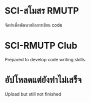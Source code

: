 # SCI-สโมสร RMUTP
จัดทำเพื่อพัฒนาสกิลการเขียน code
# SCI-RMUTP Club
Prepared to develop code writing skills.



# อัปโหลดแต่ยังทำไม่เสร็จ
Upload but still not finished
